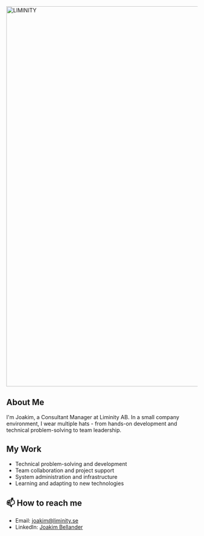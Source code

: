<img src="video.gif" alt="LIMINITY" width="1000"/>



## About Me
I'm Joakim, a Consultant Manager at Liminity AB. In a small company environment, I wear multiple hats - from hands-on development and technical problem-solving to team leadership.

## My Work
* Technical problem-solving and development
* Team collaboration and project support
* System administration and infrastructure
* Learning and adapting to new technologies


## 📫 How to reach me
- Email: joakim@liminity.se
- LinkedIn: [Joakim Bellander](linkedin.com/in/joakim-bellander-aa0128179)
